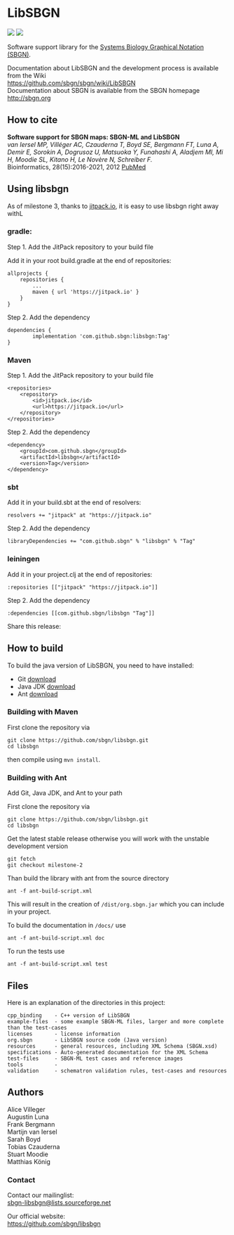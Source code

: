# LibSBGN
[![](https://jitpack.io/v/sbgn/libsbgn.svg)](https://jitpack.io/#sbgn/libsbgn)
[![](https://travis-ci.org/sbgn/libsbgn.svg?branch=master)](https://travis-ci.org/sbgn/libsbgn)



Software support library for the [Systems Biology Graphical Notation (SBGN)](http://www.sbgn.org).

Documentation about LibSBGN and the development process is available from the Wiki  
https://github.com/sbgn/sbgn/wiki/LibSBGN  
Documentation about SBGN is available from the SBGN homepage    
http://sbgn.org

## How to cite
**Software support for SBGN maps: SBGN-ML and LibSBGN**  
*van Iersel MP, Villéger AC, Czauderna T, Boyd SE, Bergmann FT, Luna A, Demir E, Sorokin A, Dogrusoz U, Matsuoka Y, Funahashi A, Aladjem MI, Mi H, Moodie SL, Kitano H, Le Novère N, Schreiber F.*  
Bioinformatics, 28(15):2016-2021, 2012 [PubMed](https://www.ncbi.nlm.nih.gov/pubmed/22581176)

## Using libsbgn

As of milestone 3, thanks to [jitpack.io](https://jitpack.io/#sbgn/libsbgn), it is easy to use libsbgn right away withL 

### gradle: 

Step 1. Add the JitPack repository to your build file

Add it in your root build.gradle at the end of repositories:

	allprojects {
		repositories {
			...
			maven { url 'https://jitpack.io' }
		}
	}
Step 2. Add the dependency

	dependencies {
	        implementation 'com.github.sbgn:libsbgn:Tag'
	}


### Maven
Step 1. Add the JitPack repository to your build file

	<repositories>
		<repository>
		    <id>jitpack.io</id>
		    <url>https://jitpack.io</url>
		</repository>
	</repositories>
Step 2. Add the dependency

	<dependency>
	    <groupId>com.github.sbgn</groupId>
	    <artifactId>libsbgn</artifactId>
	    <version>Tag</version>
	</dependency> 

### sbt

Add it in your build.sbt at the end of resolvers:

 
    resolvers += "jitpack" at "https://jitpack.io"
        
    
Step 2. Add the dependency

	
	libraryDependencies += "com.github.sbgn" % "libsbgn" % "Tag"

### leiningen

Add it in your project.clj at the end of repositories:

 
    :repositories [["jitpack" "https://jitpack.io"]]
        
    
Step 2. Add the dependency

	
	:dependencies [[com.github.sbgn/libsbgn "Tag"]]	
Share this release: 

## How to build

To build the java version of LibSBGN, you need to have installed:

* Git [download](https://git-scm.com/downloads)
* Java JDK [download](http://www.oracle.com/technetwork/java/javase/downloads/index-jsp-138363.html)
* Ant [download](https://ant.apache.org/bindownload.cgi)

### Building with Maven

First clone the repository via
```
git clone https://github.com/sbgn/libsbgn.git
cd libsbgn
```

then compile using `mvn install`.


### Building with Ant

Add Git, Java JDK, and Ant to your path

First clone the repository via
```
git clone https://github.com/sbgn/libsbgn.git
cd libsbgn
```

Get the latest stable release otherwise you will work with the unstable development version
```
git fetch
git checkout milestone-2
```

Than build the library with ant from the source directory
```
ant -f ant-build-script.xml
```
This will result in the creation of `/dist/org.sbgn.jar` which you can include in your project.

To build the documentation in `/docs/` use
```
ant -f ant-build-script.xml doc
```

To run the tests use 
```
ant -f ant-build-script.xml test
``` 

## Files

Here is an explanation of the directories in this project:


    cpp_binding    - C++ version of LibSBGN  
    example-files  - some example SBGN-ML files, larger and more complete than the test-cases  
    licenses       - license information  
    org.sbgn       - LibSBGN source code (Java version)  
    resources      - general resources, including XML Schema (SBGN.xsd)  
    specifications - Auto-generated documentation for the XML Schema  
	test-files     - SBGN-ML test cases and reference images  
    tools		   - 
    validation     - schematron validation rules, test-cases and resources  
    

## Authors

Alice Villeger  
Augustin Luna  
Frank Bergmann  
Martijn van Iersel  
Sarah Boyd  
Tobias Czauderna  
Stuart Moodie  
Matthias König  

### Contact

Contact our mailinglist:  
sbgn-libsbgn@lists.sourceforge.net

Our official website:  
https://github.com/sbgn/libsbgn

